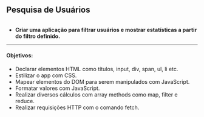 ## Pesquisa de Usuários

![]()

-  **Criar uma aplicação para filtrar usuários e mostrar estatísticas a partir do filtro definido.**
------------

#### Objetivos:

- Declarar elementos HTML como títulos, input, div, span, ul, li etc.
- Estilizar o app com CSS.
- Mapear elementos do DOM para serem manipulados com JavaScript.
- Formatar valores com JavaScript.
- Realizar diversos cálculos com array methods como map, filter e reduce.
- Realizar requisições HTTP com o comando fetch.